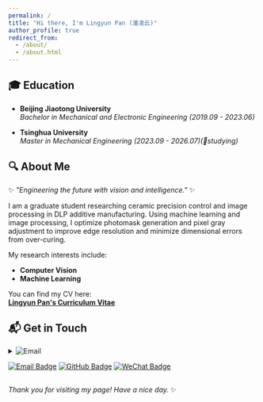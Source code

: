 ```yaml
---
permalink: /
title: "Hi there, I'm Lingyun Pan (潘凌云)"
author_profile: true
redirect_from: 
  - /about/
  - /about.html
--- 
```

<!-- 这是一个注释，不会在最终渲染时显示 # Hi there, I'm **Lingyun Pan (潘凌云)**!-->

## 🎓 Education

- **Beijing Jiaotong University**  
  *Bachelor in Mechanical and Electronic Engineering (2019.09 - 2023.06)*

- **Tsinghua University**  
  *Master in Mechanical Engineering (2023.09 - 2026.07)(📝studying)*

## 🔍 About Me
✨ *"Engineering the future with vision and intelligence."*  ✨

I am a graduate student researching ceramic precision control and image processing in DLP additive manufacturing. Using machine learning and image processing, I optimize photomask generation and pixel gray adjustment to improve edge resolution and minimize dimensional errors from over-curing. 

My research interests include:
- **Computer Vision**  
- **Machine Learning**  

You can find my CV here:  
[**Lingyun Pan's Curriculum Vitae**](https://panly23.github.io/panlingyun.github.io/assets/PLY_vitae.pdf)

## 📬 Get in Touch
<details>
  <summary>
    <img src="https://img.shields.io/badge/-Email-c14438?style=flat&logo=Gmail&logoColor=white" alt="Email">
  </summary>
  <div style="padding: 10px; background: #f8f9fa; border: 1px solid #eee; margin-top: 5px;">
    📧 ply23@tsinghua.edu.cn
  </div>
</details>

[![Email Badge](https://img.shields.io/badge/-Email-c14438?style=flat&logo=Gmail&logoColor=white&link=mailto:ply23@tsinghua.edu.cn)](mailto:ply23@tsinghua.edu.cn)
[![GitHub Badge](https://img.shields.io/badge/-GitHub-181717?style=flat&logo=github&logoColor=white)](https://github.com/Panly23)
[![WeChat Badge](https://img.shields.io/badge/-WeChat-07C160?style=flat&logo=wechat&logoColor=white)](https://panly23.github.io/panlingyun.github.io/images/wechat.PNG
)

##
*Thank you for visiting my page! Have a nice day.* ✨

